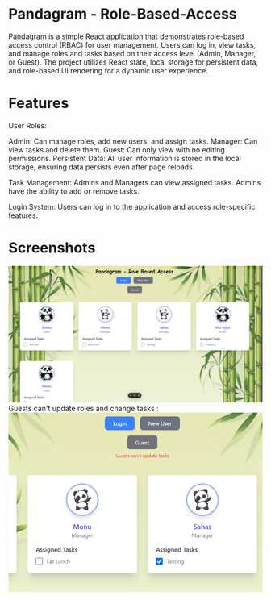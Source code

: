 # Pandagram - Role-Based-Access

Pandagram is a simple React application that demonstrates role-based access control (RBAC) for user management. Users can log in, view tasks, and manage roles and tasks based on their access level (Admin, Manager, or Guest). The project utilizes React state, local storage for persistent data, and role-based UI rendering for a dynamic user experience.

# Features

User Roles:

Admin: Can manage roles, add new users, and assign tasks.
Manager: Can view tasks and delete them.
Guest: Can only view with no editing permissions.
Persistent Data: All user information is stored in the local storage, ensuring data persists even after page reloads.

Task Management: Admins and Managers can view assigned tasks. Admins have the ability to add or remove tasks.

Login System: Users can log in to the application and access role-specific features.

# Screenshots

![alt text](image-2.png)
Guests can't update roles and change tasks :
![alt text](image-1.png)
